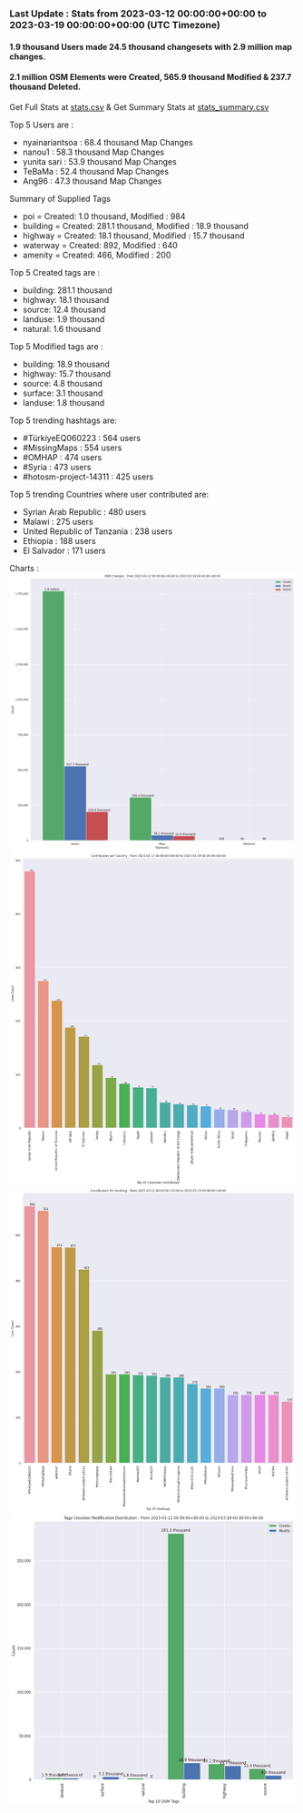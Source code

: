 ### Last Update : Stats from 2023-03-12 00:00:00+00:00 to 2023-03-19 00:00:00+00:00 (UTC Timezone)

#### 1.9 thousand Users made 24.5 thousand changesets with 2.9 million map changes.
#### 2.1 million OSM Elements were Created, 565.9 thousand Modified & 237.7 thousand Deleted.
Get Full Stats at [stats.csv](/stats/hotosm/Weekly/stats.csv)
 & Get Summary Stats at [stats_summary.csv](/stats/hotosm/Weekly/stats_summary.csv)

Top 5 Users are : 
- nyainariantsoa : 68.4 thousand Map Changes
- nanou1 : 58.3 thousand Map Changes
- yunita sari : 53.9 thousand Map Changes
- TeBaMa : 52.4 thousand Map Changes
- Ang96 : 47.3 thousand Map Changes

Summary of Supplied Tags
- poi = Created: 1.0 thousand, Modified : 984
- building = Created: 281.1 thousand, Modified : 18.9 thousand
- highway = Created: 18.1 thousand, Modified : 15.7 thousand
- waterway = Created: 892, Modified : 640
- amenity = Created: 466, Modified : 200


Top 5 Created tags are :
- building: 281.1 thousand
- highway: 18.1 thousand
- source: 12.4 thousand
- landuse: 1.9 thousand
- natural: 1.6 thousand


Top 5 Modified tags are :
- building: 18.9 thousand
- highway: 15.7 thousand
- source: 4.8 thousand
- surface: 3.1 thousand
- landuse: 1.8 thousand


Top 5 trending hashtags are:
- #TürkiyeEQ060223 : 564 users
- #MissingMaps : 554 users
- #OMHAP : 474 users
- #Syria : 473 users
- #hotosm-project-14311 : 425 users


Top 5 trending Countries where user contributed are:
- Syrian Arab Republic : 480 users
- Malawi : 275 users
- United Republic of Tanzania : 238 users
- Ethiopia : 188 users
- El Salvador : 171 users


 Charts : 
![Alt text](./stats_osm_changes.png) 
![Alt text](./stats_users_per_country.png) 
![Alt text](./stats_users_per_hashtag.png) 
![Alt text](./stats_tags.png) 

